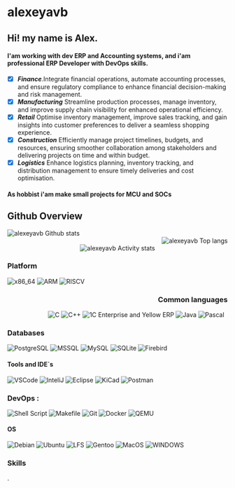 # alexeyavb
## Hi! my name is Alex.<br>
#### I'am working with dev ERP and Accounting systems, and i'am professional ERP Developer with DevOps skills.

- [x] ***Finance***.Integrate financial operations, automate accounting processes, and ensure regulatory compliance to enhance financial decision-making and risk management. 
- [x] ***Manufacturing*** Streamline production processes, manage inventory, and improve supply chain visibility for enhanced operational efficiency. 
- [x] ***Retail*** Optimise inventory management, improve sales tracking, and gain insights into customer preferences to deliver a seamless shopping experience. 
- [x] ***Construction*** Efficiently manage project timelines, budgets, and resources, ensuring smoother collaboration among stakeholders and delivering projects on time and within budget.
- [x] ***Logistics*** Enhance logistics planning, inventory tracking, and distribution management to ensure timely deliveries and cost optimisation. 

#### As hobbist i'am make small projects for MCU and SOCs
## Github Overview
<div valgn="center">
<div align="left" valign=center>
<img align="left" alt="alexeyavb Github stats" src="https://github-readme-stats.vercel.app/api?username=alexeyavb&show_icons=true&theme=radical" />	&nbsp;
</div>
<div align="right" valign="center">
<img align="right" alt="alexeyavb Top langs " src="https://github-readme-stats.vercel.app/api/top-langs/?username=alexeyavb&hide=javascript,html,css,CMake,Python,Batchfile&theme=radical&layout=compact" />	&nbsp;
</div>
<div align="center">
<img align="center" alt="alexeyavb Activity stats " src="http://github-profile-summary-cards.vercel.app/api/cards/profile-details?username=alexeyavb&theme=radical" />
</div>
</div>

<div valign="center", align="center">
<div align="left">

### Platform
![x86_64](https://img.shields.io/badge/x86_64-F96430?style=for-the-badge&logo=intel&logoColor=white)
![ARM](https://img.shields.io/badge/ARM-B94410?style=for-the-badge&logo=arm&logoColor=white)
![RISCV](https://img.shields.io/badge/RISCV-B94410?style=for-the-badge&logo=riscv&logoColor=white)

</div>
<div align="right">

### Common languages
![C](https://custom-icon-badges.herokuapp.com/badge/C-03599C.svg?style=for-the-badge&logo=c-in-hexagon&logoColor=white)
![C++](https://custom-icon-badges.herokuapp.com/badge/C++-9C033A.svg?style=for-the-badge&logo=cpp2&logoColor=white)
![1C Enterprise and Yellow ERP](https://img.shields.io/badge/1C_Enterprise-eac54f?style=for-the-badge&logo=openjdk&logoColor=red)
![Java](https://img.shields.io/badge/Java-0a0f4f?style=for-the-badge&logo=openjdk&logoColor=blue)
![Pascal](https://img.shields.io/badge/Pascal-4ac94f?style=for-the-badge&logo=delphi&logoColor=blue)	&nbsp;

</div>
</div>

### Databases
![PostgreSQL](https://img.shields.io/badge/PostgreSQL-4EA9FB?style=for-the-badge&logo=mongodb&logoColor=white)
![MSSQL](https://img.shields.io/badge/MSSQL-AE090B?style=for-the-badge&logo=mssql&logoColor=whgite)
![MySQL](https://img.shields.io/badge/MySQL-E00C04?style=for-the-badge&logo=mysql&logoColor=black)
![SQLite](https://img.shields.io/badge/SQLite-4E596B?style=for-the-badge&logo=sqlite&logoColor=white)
![Firebird](https://img.shields.io/badge/Firebird-0E094B?style=for-the-badge&logo=firebird&logoColor=white)

#### Tools and IDE`s
![VSCode](https://img.shields.io/badge/VS_Code-0078D4?style=for-the-badge&logo=visual%20studio%20code&logoColor=white)
![InteliJ](https://img.shields.io/badge/IntelliJ_IDEA-000000.svg?style=for-the-badge&logo=intellij-idea&logoColor=white)
![Eclipse](https://img.shields.io/badge/Eclipse-6C6CB7?style=for-the-badge&logo=eclipse&logoColor=white)
![KiCad](https://img.shields.io/badge/KiCAD-6E6ED7?style=for-the-badge&logo=kicad&logoColor=white)
![Postman](https://img.shields.io/badge/Postman-FF6C37?style=for-the-badge&logo=postman&logoColor=white)

### DevOps  ️:
![Shell Script](https://img.shields.io/badge/Shell_Script-121011?style=for-the-badge&logo=gnu-bash&logoColor=white)
![Makefile](https://img.shields.io/badge/Makefile-E44C30?style=for-the-badge&logo=make&logoColor=white)
![Git](https://img.shields.io/badge/GIT-E44C30?style=for-the-badge&logo=git&logoColor=white)
![Docker](https://img.shields.io/badge/Docker-0F0FFA?style=for-the-badge&logo=docker&logoColor=white)
![QEMU](https://img.shields.io/badge/Qemu-EFEC57?style=for-the-badge&logo=qemu&logoColor=black)

#### OS
![Debian](https://img.shields.io/badge/Debian-F96430?style=for-the-badge&logo=debian&logoColor=white)
![Ubuntu](https://img.shields.io/badge/Ubuntu-B94410?style=for-the-badge&logo=ubuntu&logoColor=white)
![LFS](https://img.shields.io/badge/LFS-44B910?style=for-the-badge&logo=linux&logoColor=white)
![Gentoo](https://img.shields.io/badge/Gentoo-6C6CB8?style=for-the-badge&logo=gentoo&logoColor=white)
![MacOS](https://img.shields.io/badge/MacOS-ABABAB?style=for-the-badge&logo=macos&logoColor=black)
![WINDOWS](https://img.shields.io/badge/Windows%20NT4..11-070756?style=for-the-badge&logo=wndowsnt&logoColor=white)

### Skills
.

